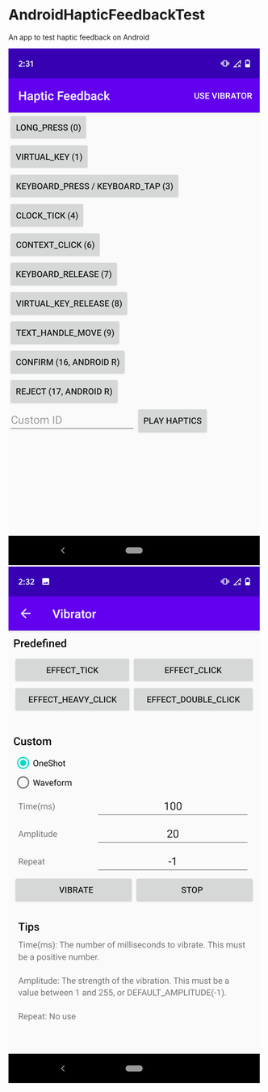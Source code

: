 # AndroidHapticFeedbackTest
An app to test haptic feedback on Android

![Screenshpts of haptics](https://raw.githubusercontent.com/PBBB/AndroidHapticFeedbackTest/master/readme/Haptics.png)
![Screenshpts of vibrator](https://raw.githubusercontent.com/PBBB/AndroidHapticFeedbackTest/master/readme/Vibrator.png)
